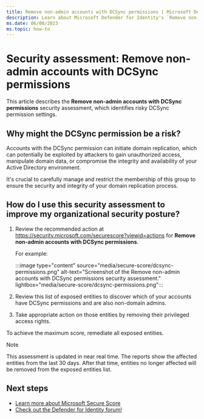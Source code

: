 ```yaml
---
title: Remove non-admin accounts with DCSync permissions | Microsoft Defender for Identity
description: Learn about Microsoft Defender for Identity's `Remove non-admin accounts with DCSync permissions` security assessment in Microsoft Secure Score.
ms.date: 06/08/2023
ms.topic: how-to
---
```


# Security assessment: Remove non-admin accounts with DCSync permissions

This article describes the **Remove non-admin accounts with DCSync permissions** security assessment, which identifies risky DCSync permission settings.

## Why might the DCSync permission be a risk?

Accounts with the DCSync permission can initiate domain replication, which can potentially be exploited by attackers to gain unauthorized access, manipulate domain data, or compromise the integrity and availability of your Active Directory environment.

It's crucial to carefully manage and restrict the membership of this group to ensure the security and integrity of your domain replication process.

## How do I use this security assessment to improve my organizational security posture?

1. Review the recommended action at <https://security.microsoft.com/securescore?viewid=actions> for **Remove non-admin accounts with DCSync permissions**.

    For example:

    :::image type="content" source="media/secure-score/dcsync-permissions.png" alt-text="Screenshot of the Remove non-admin accounts with DCSync permissions security assessment." lightbox="media/secure-score/dcsync-permissions.png":::

1. Review this list of exposed entities to discover which of your accounts have DCSync permissions and are also non-domain admins.

1. Take appropriate action on those entities by removing their privileged access rights.

To achieve the maximum score, remediate all exposed entities.

> [!NOTE]
> This assessment is updated in near real time.
> The reports show the affected entities from the last 30 days. After that time, entities no longer affected will be removed from the exposed entities list.


## Next steps

- [Learn more about Microsoft Secure Score](/microsoft-365/security/defender/microsoft-secure-score)
- [Check out the Defender for Identity forum!](<https://aka.ms/MDIcommunity>)
